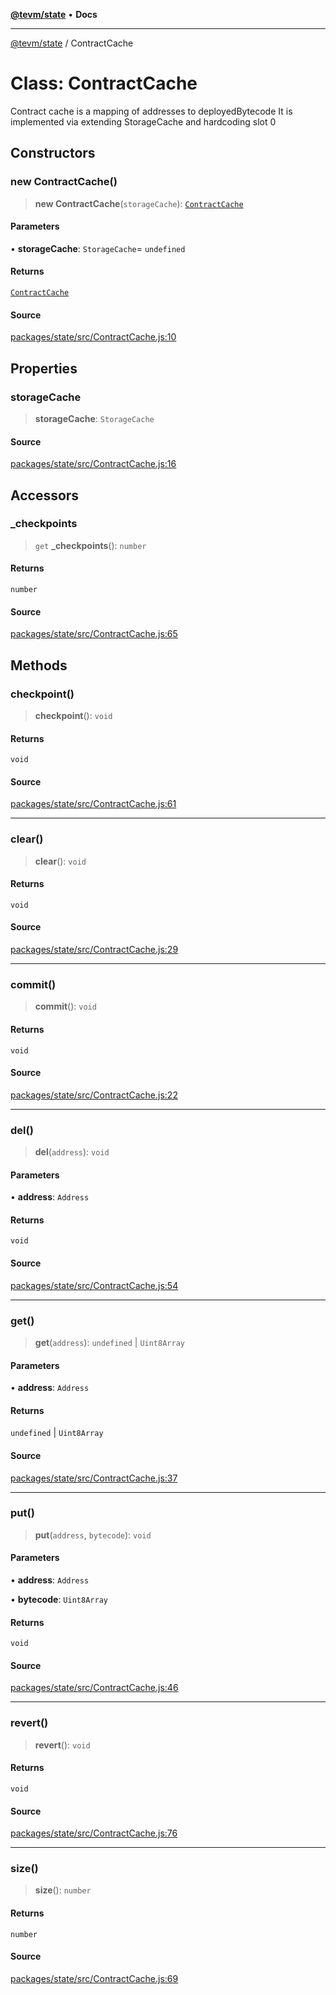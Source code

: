 [**@tevm/state**](../README.md) • **Docs**

***

[@tevm/state](../globals.md) / ContractCache

# Class: ContractCache

Contract cache is a mapping of addresses to deployedBytecode
It is implemented via extending StorageCache and hardcoding slot 0

## Constructors

### new ContractCache()

> **new ContractCache**(`storageCache`): [`ContractCache`](ContractCache.md)

#### Parameters

• **storageCache**: `StorageCache`= `undefined`

#### Returns

[`ContractCache`](ContractCache.md)

#### Source

[packages/state/src/ContractCache.js:10](https://github.com/evmts/tevm-monorepo/blob/main/packages/state/src/ContractCache.js#L10)

## Properties

### storageCache

> **storageCache**: `StorageCache`

#### Source

[packages/state/src/ContractCache.js:16](https://github.com/evmts/tevm-monorepo/blob/main/packages/state/src/ContractCache.js#L16)

## Accessors

### \_checkpoints

> `get` **\_checkpoints**(): `number`

#### Returns

`number`

#### Source

[packages/state/src/ContractCache.js:65](https://github.com/evmts/tevm-monorepo/blob/main/packages/state/src/ContractCache.js#L65)

## Methods

### checkpoint()

> **checkpoint**(): `void`

#### Returns

`void`

#### Source

[packages/state/src/ContractCache.js:61](https://github.com/evmts/tevm-monorepo/blob/main/packages/state/src/ContractCache.js#L61)

***

### clear()

> **clear**(): `void`

#### Returns

`void`

#### Source

[packages/state/src/ContractCache.js:29](https://github.com/evmts/tevm-monorepo/blob/main/packages/state/src/ContractCache.js#L29)

***

### commit()

> **commit**(): `void`

#### Returns

`void`

#### Source

[packages/state/src/ContractCache.js:22](https://github.com/evmts/tevm-monorepo/blob/main/packages/state/src/ContractCache.js#L22)

***

### del()

> **del**(`address`): `void`

#### Parameters

• **address**: `Address`

#### Returns

`void`

#### Source

[packages/state/src/ContractCache.js:54](https://github.com/evmts/tevm-monorepo/blob/main/packages/state/src/ContractCache.js#L54)

***

### get()

> **get**(`address`): `undefined` \| `Uint8Array`

#### Parameters

• **address**: `Address`

#### Returns

`undefined` \| `Uint8Array`

#### Source

[packages/state/src/ContractCache.js:37](https://github.com/evmts/tevm-monorepo/blob/main/packages/state/src/ContractCache.js#L37)

***

### put()

> **put**(`address`, `bytecode`): `void`

#### Parameters

• **address**: `Address`

• **bytecode**: `Uint8Array`

#### Returns

`void`

#### Source

[packages/state/src/ContractCache.js:46](https://github.com/evmts/tevm-monorepo/blob/main/packages/state/src/ContractCache.js#L46)

***

### revert()

> **revert**(): `void`

#### Returns

`void`

#### Source

[packages/state/src/ContractCache.js:76](https://github.com/evmts/tevm-monorepo/blob/main/packages/state/src/ContractCache.js#L76)

***

### size()

> **size**(): `number`

#### Returns

`number`

#### Source

[packages/state/src/ContractCache.js:69](https://github.com/evmts/tevm-monorepo/blob/main/packages/state/src/ContractCache.js#L69)
